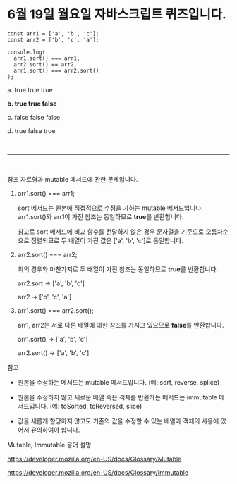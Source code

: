 # 6월 19일 월요일 자바스크립트 퀴즈입니다.

```
const arr1 = ['a', 'b', 'c'];
const arr2 = ['b', 'c', 'a'];

console.log(
  arr1.sort() === arr1,
  arr2.sort() == arr2,
  arr1.sort() === arr2.sort()
);
```

a. true true true

**b. true true false**

c. false false false

d. true false true

<br><hr><br>

참조 자료형과 mutable 메서드에 관한 문제입니다.

1. 
    arr1.sort() === arr1;

    sort 메서드는 원본에 직접적으로 수정을 가하는 mutable 메서드입니다. arr1.sort()와 arr1이 가진 참조는 동일하므로 **true**를 반환합니다.

    참고로 sort 메서드에 비교 함수를 전달하지 않은 경우 문자열을 기준으로 오름차순으로 정렬되므로 두 배열이 가진 값은 ['a', 'b', 'c']로 동일합니다.

2. 
    arr2.sort() === arr2;

    위의 경우와 마찬가지로 두 배열이 가진 참조는 동일하므로 **true**를 반환합니다.

    arr2.sort -> ['a', 'b', 'c']

    arr2 -> ['b', 'c', 'a']

3.
    arr1.sort() === arr2.sort();

    arr1, arr2는 서로 다른 배열에 대한 참조를 가지고 있으므로 **false**를 반환합니다.

    arr1.sort() -> ['a', 'b', 'c']
    
    arr2.sort() -> ['a', 'b', 'c']


참고

- 원본을 수정하는 메서드는 mutable 메서드입니다. (예: sort, reverse, splice)

- 원본을 수정하지 않고 새로운 배열 혹은 객체를 반환하는 메서드는 immutable 메서드입니다. (예: toSorted, toReversed, slice)

- 값을 새롭게 할당하지 않고도 기존의 값을 수정할 수 있는 배열과 객체의 사용에 있어서 유의하여야 합니다.


Mutable, Immutable 용어 설명

https://developer.mozilla.org/en-US/docs/Glossary/Mutable

https://developer.mozilla.org/en-US/docs/Glossary/Immutable

